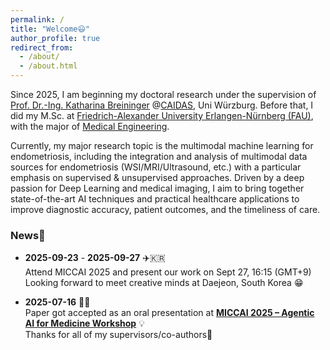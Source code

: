 ```yaml
---
permalink: /
title: "Welcome😃"
author_profile: true
redirect_from: 
  - /about/
  - /about.html
---
```


Since 2025, I am beginning my doctoral research under the supervision of [Prof. Dr.-Ing. Katharina Breininger](https://www.caidas.uni-wuerzburg.de/pr/team/katharina-breininger/) @[CAIDAS](https://www.caidas.uni-wuerzburg.de/), Uni Würzburg. Before that, I did my M.Sc. at [Friedrich-Alexander University Erlangen-Nürnberg (FAU)](https://www.fau.de/), with the major of [Medical Engineering](https://meinstudium.fau.de/studiengang/medizintechnik-msc/). 

Currently, my major research topic is the multimodal machine learning for endometriosis, including the integration and analysis of multimodal data sources for endometriosis (WSI/MRI/Ultrasound, etc.) with a particular emphasis on supervised & unsupervised approaches. Driven by a deep passion for Deep Learning and medical imaging, I aim to bring together state-of-the-art AI techniques and practical healthcare applications to improve diagnostic accuracy, patient outcomes, and the timeliness of care. 

### News🔔
- **2025-09-23** - **2025-09-27** ✈️🇰🇷  
  Attend MICCAI 2025 and present our work on Sept 27, 16:15 (GMT+9)
  Looking forward to meet creative minds at Daejeon, South Korea 😁  


- **2025-07-16** 🎉🧾  
  Paper got accepted as an oral presentation at **[MICCAI 2025 – Agentic AI for Medicine Workshop](https://miccai-agentic-ai.github.io/)** 💡  
  Thanks for all of my supervisors/co-authors🙏



